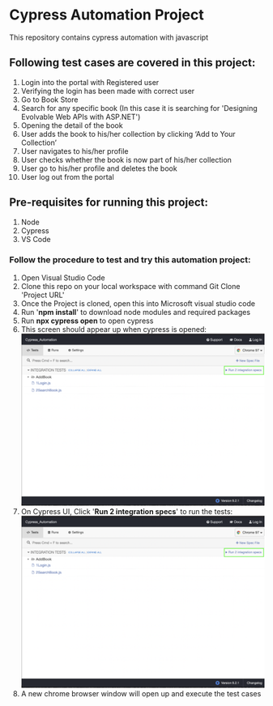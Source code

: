 # Cypress Automation Project
This repository contains cypress automation with javascript

## Following test cases are covered in this project:
1. Login into the portal with Registered user
2. Verifying the login has been made with correct user
3. Go to Book Store 
4. Search for any specific book (In this case it is searching for 'Designing Evolvable Web APIs with ASP.NET')
5. Opening the detail of the book
6. User adds the book to his/her collection by clicking ‘Add to Your Collection’
7. User navigates to his/her profile
8. User checks whether the book is now part of his/her collection
9. User go to his/her profile and deletes the book
10. User log out from the portal

## Pre-requisites for running this project:
1. Node 
2. Cypress
3. VS Code

### Follow the procedure to test and try this automation project:
1. Open Visual Studio Code 
2. Clone this repo on your local workspace with command Git Clone 'Project URL'
3. Once the Project is cloned, open this into Microsoft visual studio code
4. Run '**npm install**' to download node modules and required packages
5. Run **npx cypress open** to open cypress
6. This screen should appear up when cypress is opened:
![Alt text](https://github.com/shoaibiqbal/cypress-automation/blob/8d4bbc1306632681760218136097778a282adcfb/Screenshot%202022-01-28%20at%205.37.15%20AM.png "Optional")
7. On Cypress UI, Click '**Run 2 integration specs**' to run the tests:
![Alt text](https://github.com/shoaibiqbal/cypress-automation/blob/5bf126c62abd42b0953a23432eff0b2e9eb35c6a/2.png "2")
8. A new chrome browser window will open up and execute the test cases


